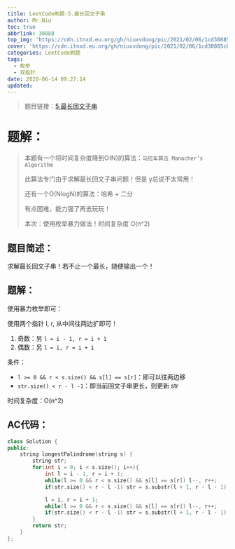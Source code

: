 ```yaml
---
title: LeetCode刷题-5.最长回文子串
author: Mr.Niu
toc: true
abbrlink: 30088
top_img: 'https://cdn.itnxd.eu.org/gh/niuxvdong/pic/2021/02/06/1cd30885cbb41802e41b1e6d976cb2cb.png'
cover: 'https://cdn.itnxd.eu.org/gh/niuxvdong/pic/2021/02/06/1cd30885cbb41802e41b1e6d976cb2cb.png'
categories: LeetCode刷题
tags:
  - 枚举
  - 双指针
date: 2020-06-14 09:27:14
updated:
---
```








> 题目链接：[5.最长回文子串](https://leetcode-cn.com/problems/longest-palindromic-substring/)



# 题解：



> 本题有一个将时间复杂度降到O(N)的算法：`马拉车算法 Manacher‘s Algorithm` 
>
> 此算法专门由于求解最长回文子串问题！但是 y总说不太常用！
>
> 还有一个O(NlogN)的算法：哈希 + 二分 
>
> 有点困难，能力强了再去玩玩！
>
> 本次：使用枚举暴力做法！时间复杂度 O(n^2)



## 题目简述：

求解最长回文子串！若不止一个最长，随便输出一个！



## 题解：



使用暴力枚举即可：



使用两个指针 l, r, 从中间往两边扩即可！



1. 奇数：另 `l = i - 1, r = i + 1`
2. 偶数：另 `l = i, r = i + 1`



条件：

- `l >= 0 && r < s.size() && s[l] == s[r]`：即可以往两边移
- `str.size() < r - l -1`：即当前回文子串更长，则更新 str



时间复杂度：O(n^2)

## AC代码：



```c++
class Solution {
public:
    string longestPalindrome(string s) {
        string str;
        for(int i = 0; i < s.size(); i++){
            int l = i - 1, r = i + 1;
            while(l >= 0 && r < s.size() && s[l] == s[r]) l--, r++;
            if(str.size() < r - l -1) str = s.substr(l + 1, r - l - 1);

            l = i, r = i + 1;
            while(l >= 0 && r < s.size() && s[l] == s[r]) l--, r++;
            if(str.size() < r - l -1) str = s.substr(l + 1, r - l - 1);
        }
        return str;
    }
};
```



